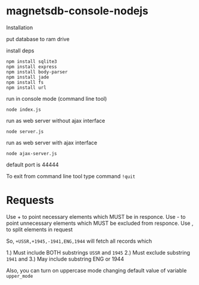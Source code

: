 # magnetsdb-console-nodejs


Installation

put database to ram drive

install deps

```
npm install sqlite3
npm install express
npm install body-parser
npm install jade
npm install fs
npm install url
```

run in console mode (command line tool)

```node index.js```

run as web server without ajax interface

```node server.js```

run as web server with ajax interface

```node ajax-server.js```

default port is 44444

To exit from command line tool type command ```!quit``` 

Requests
============

Use + to point neсessary elements which MUST be in responce.
Use - to point unnecessary elements which MUST be excluded from responce.
Use , to split elements in request

So, ```+USSR,+1945,-1941,ENG,1944```  will fetch all records which

1.) Must include BOTH  substrings ```USSR``` and ```1945```
2.) Must exclude substring ```1941``` and
3.) May include substring ENG or 1944

Also, you can turn on uppercase mode changing default value of variable ```upper_mode```
